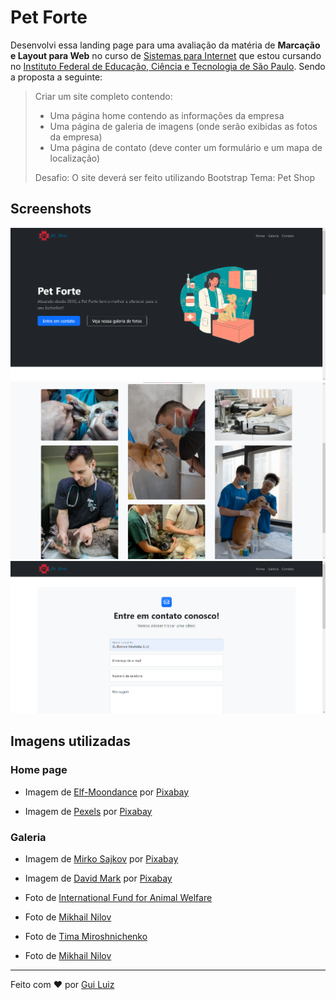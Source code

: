 # Pet Forte
 
Desenvolvi essa landing page para uma avaliação da matéria de **Marcação e Layout para Web** no curso de [Sistemas para Internet](https://www.sbv.ifsp.edu.br/index.php/component/content/article/64-ensino/cursos/172-tecnologia-em-sistemas-para-internet) que estou cursando no [Instituto Federal de Educação, Ciência e Tecnologia de São Paulo](https://www.sbv.ifsp.edu.br). Sendo a proposta a seguinte:

> Criar um site completo contendo:
> 
> - Uma página home contendo as informações da empresa
> - Uma página de galeria de imagens (onde serão exibidas as fotos da empresa)
> - Uma página de contato (deve conter um formulário e um mapa de localização)
> 
> Desafio: O site deverá ser feito utilizando Bootstrap
> Tema: Pet Shop

## Screenshots

![Home page](screenshots/Home.png)
![Galeria](screenshots/Galeria.png)
![Página de contato](screenshots/Contato.png)

## Imagens utilizadas

### Home page
- Imagem de [Elf-Moondance](https://tinyurl.com/yc74a254) por [Pixabay](https://tinyurl.com/yeyuhw46)

- Imagem de [Pexels](https://tinyurl.com/mr2h5hdz) por [Pixabay](https://tinyurl.com/4ft6jbmr)

### Galeria

- Imagem de [Mirko Sajkov](https://tinyurl.com/2ebft3hb) por [Pixabay](https://tinyurl.com/5n8vf9h4)

- Imagem de [David Mark](https://tinyurl.com/c7ke49h8) por [Pixabay](https://tinyurl.com/3dhkdmsp)

- Foto de [International Fund for Animal Welfare](https://tinyurl.com/ydn8scsy)

- Foto de [Mikhail Nilov](https://tinyurl.com/3rhxhx98)

- Foto de [Tima Miroshnichenko](https://tinyurl.com/ypkbzsc3)

- Foto de [Mikhail Nilov](https://tinyurl.com/4v4wa6d4)

___

Feito com :heart: por [Gui Luiz](https://github.com/AlarmedEwe)